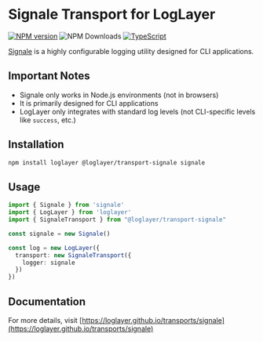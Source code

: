 # Signale Transport for LogLayer

[![NPM version](https://img.shields.io/npm/v/@loglayer/transport-signale.svg?style=flat-square)](https://www.npmjs.com/package/@loglayer/transport-signale)
![NPM Downloads](https://img.shields.io/npm/dm/@loglayer/transport-signale)
[![TypeScript](https://img.shields.io/badge/%3C%2F%3E-TypeScript-%230074c1.svg)](http://www.typescriptlang.org/)

[Signale](https://github.com/klaussinani/signale) is a highly configurable logging utility designed for CLI applications.

## Important Notes

- Signale only works in Node.js environments (not in browsers)
- It is primarily designed for CLI applications
- LogLayer only integrates with standard log levels (not CLI-specific levels like `success`, etc.)

## Installation

```bash
npm install loglayer @loglayer/transport-signale signale
```

## Usage

```typescript
import { Signale } from 'signale'
import { LogLayer } from 'loglayer'
import { SignaleTransport } from "@loglayer/transport-signale"

const signale = new Signale()

const log = new LogLayer({
  transport: new SignaleTransport({
    logger: signale
  })
})
```

## Documentation

For more details, visit [https://loglayer.github.io/transports/signale](https://loglayer.github.io/transports/signale)

